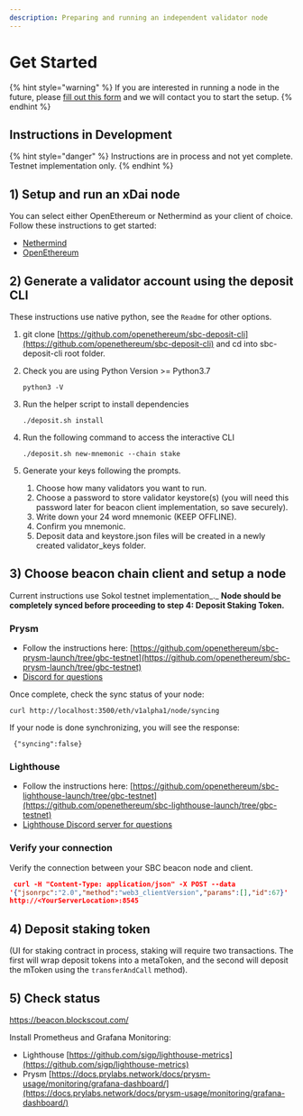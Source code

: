 ```yaml
---
description: Preparing and running an independent validator node
---
```


# Get Started

{% hint style="warning" %}
If you are interested in running a node in the future, please [fill out this form](https://airtable.com/shrrzJsRLa767gpcQ) and we will contact you to start the setup.
{% endhint %}

## Instructions in Development

{% hint style="danger" %}
Instructions are in process and not yet complete. Testnet implementation only.
{% endhint %}

## 1) Setup and run an xDai node&#x20;

You can select either OpenEthereum or Nethermind as your client of choice. Follow these instructions to get started:

* [Nethermind](../../../for-developers/install-xdai-client/nethermind.md)
* [OpenEthereum](../../../for-developers/install-xdai-client/parity.md)

## 2) Generate a validator account using the deposit CLI

These instructions use native python, see the `Readme` for other options.

1. git clone  [https://github.com/openethereum/sbc-deposit-cli](https://github.com/openethereum/sbc-deposit-cli) and cd into sbc-deposit-cli root folder.&#x20;
2.  Check you are using Python Version >= Python3.7

    ```
    python3 -V
    ```
3.  Run the helper script to install dependencies

    ```
    ./deposit.sh install
    ```
4.  Run the following command to access the interactive CLI

    ```
    ./deposit.sh new-mnemonic --chain stake
    ```
5. Generate your keys following the prompts.
   1. Choose how many validators you want to run.
   2. Choose a password to store validator keystore(s) (you will need this password later for beacon client implementation, so save securely).
   3. Write down your 24 word mnemonic (KEEP OFFLINE).
   4. Confirm you mnemonic.
   5. Deposit data and keystore.json files will be created in a newly created validator\_keys folder.

## 3) Choose beacon chain client and setup a node

Current instructions use Sokol testnet implementation_._ **Node should be completely synced before proceeding to step 4: Deposit Staking Token.**

### Prysm

* Follow the instructions here: [https://github.com/openethereum/sbc-prysm-launch/tree/gbc-testnet](https://github.com/openethereum/sbc-prysm-launch/tree/gbc-testnet)
* [Discord for questions](https://discord.gg/z9efH7e)

Once complete, check the sync status of your node:

```
curl http://localhost:3500/eth/v1alpha1/node/syncing
```

&#x20;If your node is done synchronizing, you will see the response:

```
 {"syncing":false}
```

### Lighthouse

* Follow the instructions here: [https://github.com/openethereum/sbc-lighthouse-launch/tree/gbc-testnet](https://github.com/openethereum/sbc-lighthouse-launch/tree/gbc-testnet)
* [Lighthouse Discord server for questions](https://discord.gg/uC7TuaH)

### **Verify your connection**

Verify the connection between your SBC beacon node and client.

```json
 curl -H "Content-Type: application/json" -X POST --data
'{"jsonrpc":"2.0","method":"web3_clientVersion","params":[],"id":67}' 
http://<YourServerLocation>:8545
```

## 4) Deposit staking token&#x20;

(UI for staking contract in process, staking will require two transactions. The first will wrap deposit tokens into a metaToken, and the second will deposit the mToken using the  `transferAndCall` method).

## 5) Check status

&#x20;[https://beacon.blockscout.com/ ](https://beacon.blockscout.com)

Install Prometheus and Grafana Monitoring:

* Lighthouse [https://github.com/sigp/lighthouse-metrics](https://github.com/sigp/lighthouse-metrics)
* Prysm [https://docs.prylabs.network/docs/prysm-usage/monitoring/grafana-dashboard/](https://docs.prylabs.network/docs/prysm-usage/monitoring/grafana-dashboard/)
